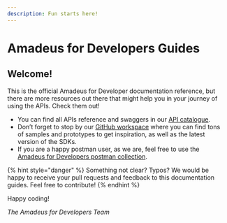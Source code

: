 ```yaml
---
description: Fun starts here!
---
```


# Amadeus for Developers Guides

## Welcome!

This is the official Amadeus for Developer documentation reference, but there are more resources out there that might help you in your journey of using the APIs. Check them out!

* You can find all APIs reference and swaggers in our [API catalogue](https://developers.amadeus.com/self-service). 
* Don’t forget to stop by our [GitHub workspace](https://github.com/amadeus4dev/) where you can find tons of samples and prototypes to get inspiration, as well as the latest version of the SDKs.
* If you are a happy postman user, as we are, feel free to use the [Amadeus for Developers postman collection](https://documenter.getpostman.com/view/2672636/RWEcPfuJ).

{% hint style="danger" %}
Something not clear? Typos? We would be happy to receive your pull requests and feedback to this documentation guides. Feel free to contribute!
{% endhint %}

Happy coding!

_The Amadeus for Developers Team_

